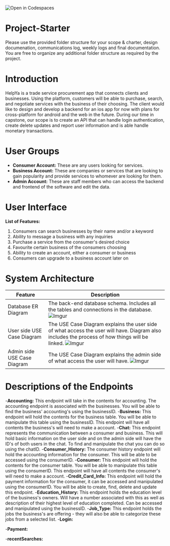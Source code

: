 ![Open in Codespaces](https://classroom.github.com/assets/open-in-codespaces-abfff4d4e15f9e1bd8274d9a39a0befe03a0632bb0f153d0ec72ff541cedbe34.svg)
# Project-Starter
Please use the provided folder structure for your scope & charter, design documenation, communications log, weekly logs and final documentation.    You are free to organize any additional folder structure as required by the project.

# Introduction
HelpYa is a trade service procurement app that connects clients and businesses. Using the platform, customers will be able to purchase, search, and negotiate services with the business of their choosing. The client would like to design and develop a backend for an ios app for now with plans for cross-platform for android and the web in the future. During our time in capstone, our scope is to create an API that can handle login authentication, create delete updates and report user information and is able handle monetary transactions.

# User Groups
- **Consumer Account:**
These are any users looking for services.
- **Business Account:**
These are companies or services that are looking to gain popularity and provide services to whomever are looking for them.
- **Admin Account:**
These are staff members who can access the backend and frontend of the software and edit the data.

# User Interface
**List of Features:** 
1. Consumers can search businesses by their name and/or a keyword
2. Ability to message a business with any inquiries 
3. Purchase a service from the consumer's desired choice
4. Favourite certain business of the consumers choosing
5. Ability to create an account, either a consumer or business 
6. Consumers can upgrade to a business account later on


# System Architecture
| Feature    | Description |
| ---------- | ----------------------------------------------------------------------- |
| Database ER Diagram | The back-end database schema. Includes all the tables and connections in the database. ![Imgur](https://i.imgur.com/sEddeVw.png) |
| User side USE Case Diagram | The USE Case Diagram explains the user side of what access the user will have. Diagram also includes the process of how things will be linked. ![Imgur](https://i.imgur.com/BkI07dN.png) |
| Admin side USE Case Diagram | The USE Case Diagram explains the admin side of what access the user will have. ![Imgur](https://i.imgur.com/QJW0zir.png) |


# Descriptions of the Endpoints
-**Accounting:**
This endpoint will take in the contents for accounting. The accounting endpoint is associated with the businesses. You will be able to find the business' accounting's using the businessID. 
-**Business:**
This endpoint will hold the contents for the business table. You will be able to manipulate this table using the businessID. This endpoint will have all contents the business's will need to make a account.
-**Chat:**
This endpoint represents the communication between a consumer and business. This will hold basic information on the user side and on the admin side will have the ID's of both users in the chat. To find and manipulate the chat you can do so using the chatID. 
-**Consumer_History:**
The consumer history endpoint will hold the accounting information for the consumer. This will be able to be accessed using the consumerID. 
-**Consumer:**
This endpoint will hold the contents for the consumer table. You will be able to manipulate this table using the consumerID. This endpoint will have all contents the consumer's will need to make a account.
-**Credit_Card_Info:**
This endpoint will hold the payment information for the consumer, it can be accessed and manipulated using the consumerID. You will be able to create, find, delete and update this endpoint. 
-**Education_History:**
This endpoint holds the education level of the business's owners. Will have a number associated with this as well as description of their highest level of education completed. Can be accessed and manipulated using the businessID.
-**Job_Type:**
This endpoint holds the jobs the business's are offering - they will also be able to categorize these jobs from a selected list.
-**Login:**

-**Payment:**

-**recentSearches:**
